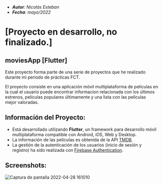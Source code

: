 - _**Autor**: Nicolás Esteban_
- _**Fecha**: mayo/2022_

# [Proyecto en desarrollo, no finalizado.]

## moviesApp [Flutter]
Este proyecto forma parte de una serie de proyectos que he realizado durante mi periodo de prácticas FCT.

El proyecto consiste en una aplicación móvil multiplataforma de películas en la cual el usuario puede encontrar informacion relacionada con los últimos estrenos, películas populares últimamente y una lista con las películas mejor valoradas.

## Información del Proyecto:
- Está desarrollado utilizando **Flutter**, un framework para desarrollo móvil multiplataforma compatible con Android, iOS, Web y Desktop.
- La información de las películas es obtenida de la API [TMDB](themoviedb.org).
- La gestión de la autenticación de los usuarios (inicio de sesión y registro) ha sido realizada con [Firebase Authentication](https://firebase.google.com).

## Screenshots:

![Captura de pantalla 2022-04-28 161010](https://user-images.githubusercontent.com/43449804/169002772-5485dce6-2852-4b9d-938d-eaf3df1d2e7b.png)






